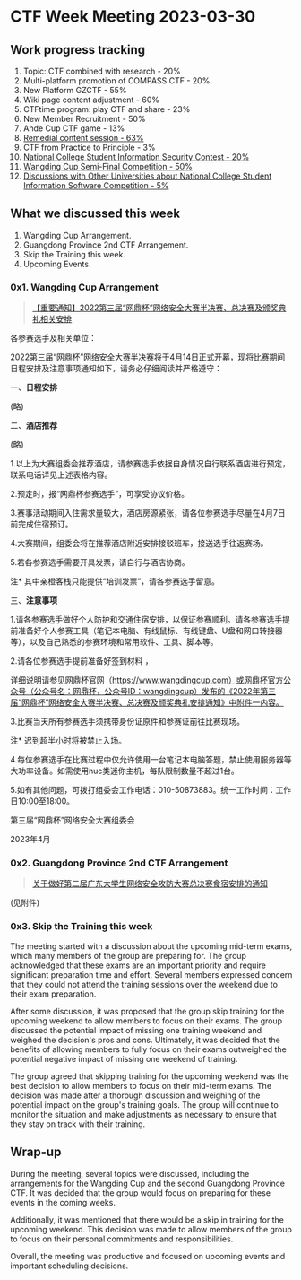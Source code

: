 # CTF Week Meeting 2023-03-30

## Work progress tracking

1. Topic: CTF combined with research - 20%
2. Multi-platform promotion of COMPASS CTF - 20%
3. New Platform GZCTF - 55%
4. Wiki page content adjustment - 60%
5. CTFtime program: play CTF and share - 23%
6. New Member Recruitment - 50%
7. Ande Cup CTF game - 13%
8. <u>Remedial content session - 63%</u>
9. CTF from Practice to Principle - 3%
10. <u>National College Student Information Security Contest - 20%</u>
11. <u>Wangding Cup Semi-Final Competition - 50%</u>
12. <u>Discussions with Other Universities about National College Student Information Software Competition - 5%</u>

## What we discussed this week

1. Wangding Cup Arrangement.
2. Guangdong Province 2nd CTF Arrangement.
3. Skip the Training this week.
4. Upcoming Events.

### 0x1. Wangding Cup Arrangement

> [【重要通知】2022第三届“网鼎杯”网络安全大赛半决赛、总决赛及颁奖典礼相关安排](https://mp.weixin.qq.com/s?__biz=Mzg3NTEyOTIyNw==&mid=2247484861&idx=1&sn=8a42d9af506561adfc01856d737ece03&chksm=cec77559f9b0fc4f1456f20db914b5d344113ff90ec37e9d1d6d44c1cbdac95d32967377395a&mpshare=1&scene=23&srcid=0401GiUtxBxsPhpyBo9JMXFb&sharer_sharetime=1680312501241&sharer_shareid=19218e68500f1246a8f3469dd5edeac0#rd)

各参赛选手及相关单位：

2022第三届“网鼎杯”网络安全大赛半决赛将于4月14日正式开幕，现将比赛期间日程安排及注意事项通知如下，请务必仔细阅读并严格遵守：

一、**日程安排**

(略)

二、**酒店推荐**

(略)

1.以上为大赛组委会推荐酒店，请参赛选手依据自身情况自行联系酒店进行预定，联系电话详见上述表格内容。

2.预定时，报“网鼎杯参赛选手”，可享受协议价格。

3.赛事活动期间入住需求量较大，酒店房源紧张，请各位参赛选手尽量在4月7日前完成住宿预订。

4.大赛期间，组委会将在推荐酒店附近安排接驳班车，接送选手往返赛场。

5.若各参赛选手需要开具发票，请自行与酒店协商。

注* 其中亲橙客栈只能提供“培训发票”，请各参赛选手留意。

三、**注意事项**

1.请各参赛选手做好个人防护和交通住宿安排，以保证参赛顺利。请各参赛选手提前准备好个人参赛工具（笔记本电脑、有线鼠标、有线键盘、U盘和网口转接器等），以及自己熟悉的参赛环境和常用软件、工具、脚本等。

2.请各位参赛选手提前准备好签到材料 ，

详细说明请参见网鼎杯官网（https://www.wangdingcup.com）或网鼎杯官方公众号（公众号名：网鼎杯，公众号ID：wangdingcup）发布的《2022年第三届“网鼎杯”网络安全大赛半决赛、总决赛及颁奖典礼安排通知》中附件一内容。

3.比赛当天所有参赛选手须携带身份证原件和参赛证前往比赛现场。

注* 迟到超半小时将被禁止入场。

4.每位参赛选手在比赛过程中仅允许使用一台笔记本电脑答题，禁止使用服务器等大功率设备。如需使用nuc类迷你主机，每队限制数量不超过1台。

5.如有其他问题，可拨打组委会工作电话：010-50873883。统一工作时间：工作日10:00至18:00。


第三届“网鼎杯”网络安全大赛组委会

2023年4月

### 0x2. Guangdong Province 2nd CTF Arrangement

> [关于做好第二届广东大学生网络安全攻防大赛总决赛食宿安排的通知](../assets/关于做好第二届广东大学生网络安全攻防大赛总决赛食宿安排的通知.zip)

(见附件)

### 0x3. Skip the Training this week

The meeting started with a discussion about the upcoming mid-term exams, which many members of the group are preparing for. The group acknowledged that these exams are an important priority and require significant preparation time and effort. Several members expressed concern that they could not attend the training sessions over the weekend due to their exam preparation.

After some discussion, it was proposed that the group skip training for the upcoming weekend to allow members to focus on their exams. The group discussed the potential impact of missing one training weekend and weighed the decision's pros and cons. Ultimately, it was decided that the benefits of allowing members to fully focus on their exams outweighed the potential negative impact of missing one weekend of training.

The group agreed that skipping training for the upcoming weekend was the best decision to allow members to focus on their mid-term exams. The decision was made after a thorough discussion and weighing of the potential impact on the group's training goals. The group will continue to monitor the situation and make adjustments as necessary to ensure that they stay on track with their training.

## Wrap-up

During the meeting, several topics were discussed, including the arrangements for the Wangding Cup and the second Guangdong Province CTF. It was decided that the group would focus on preparing for these events in the coming weeks.

Additionally, it was mentioned that there would be a skip in training for the upcoming weekend. This decision was made to allow members of the group to focus on their personal commitments and responsibilities.

Overall, the meeting was productive and focused on upcoming events and important scheduling decisions.

